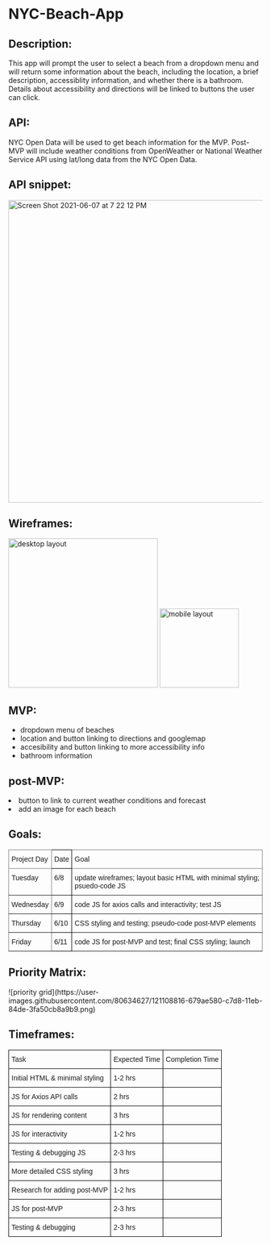 # NYC-Beach-App

<h2>Description:</h2> This app will prompt the user to select a beach from a dropdown menu and will return some information about the beach, including the location, a brief description, accessiblity information, and whether there is a bathroom. Details about accessibility and directions will be linked to buttons the user can click.

<h2>API:</h2> NYC Open Data will be used to get beach information for the MVP. Post-MVP will include weather conditions from OpenWeather or National Weather Service API using lat/long data from the NYC Open Data.

<h2>API snippet:</h2>

<img width="600" alt="Screen Shot 2021-06-07 at 7 22 12 PM" src="https://user-images.githubusercontent.com/80634627/121099357-b12e0500-c7c5-11eb-80cb-d1c61dc81a7a.png">

<h2>Wireframes:</h2>
<img width="296" alt="desktop layout" src="https://user-images.githubusercontent.com/80634627/121213360-25ab8700-c84c-11eb-9016-950caeaf7a47.png">

<img width="157" alt="mobile layout" src="https://user-images.githubusercontent.com/80634627/121213376-293f0e00-c84c-11eb-9dbb-a4c690a72bf8.png">


<h2>MVP:</h2>
<ul>
  <li>dropdown menu of beaches</li>
  <li>location and button linking  to directions and googlemap</li>
  <li>accesibility and button linking to more accessibility info</li>
  <li>bathroom information</li>
</ul>

<h2>post-MVP:</h2>
</ul>
  <li>button to link to current weather conditions and forecast</li>
  <li> add an image for each beach</li>
</ul>

<h2>Goals:</h2>
  <style type="text/css">
.tg  {border-collapse:collapse;border-spacing:0;}
.tg td{border-color:black;border-style:solid;border-width:1px;font-family:Arial, sans-serif;font-size:14px;
  overflow:hidden;padding:10px 5px;word-break:normal;}
.tg th{border-color:black;border-style:solid;border-width:1px;font-family:Arial, sans-serif;font-size:14px;
  font-weight:normal;overflow:hidden;padding:10px 5px;word-break:normal;}
.tg .tg-0pky{border-color:inherit;text-align:left;vertical-align:top}
.tg .tg-0lax{text-align:left;vertical-align:top}
 </style>
  <table class="tg">
  <thead>
  <tr>
    <th class="tg-0pky">Project Day</th>
    <th class="tg-0lax">Date</th>
    <th class="tg-0pky">Goal</th>
  </tr>
</thead>
<tbody> 
  <tr>
    <td class="tg-0pky">Tuesday</td>
    <td class="tg-0lax">6/8</td>
    <td class="tg-0pky">update wireframes; layout basic HTML with minimal styling; psuedo-code JS</td>
  </tr>
  <tr>
    <td class="tg-0pky">Wednesday</td>
    <td class="tg-0lax">6/9</td>
    <td class="tg-0pky">code JS for axios calls and interactivity; test JS</td>
  </tr>
  <tr>
    <td class="tg-0pky">Thursday</td>
    <td class="tg-0lax">6/10</td>
    <td class="tg-0pky">CSS styling and testing; pseudo-code post-MVP elements</td>
  </tr>
  <tr>
    <td class="tg-0pky">Friday</td>
    <td class="tg-0lax">6/11</td>
    <td class="tg-0pky">code JS for post-MVP and test; final CSS styling; launch</td>
  </tr>
</tbody>
  </table>

<h2>Priority Matrix:</h2>
![priority grid](https://user-images.githubusercontent.com/80634627/121108816-679ae580-c7d8-11eb-84de-3fa50cb8a9b9.png)

<h2>Timeframes:</h2>
<style type="text/css">
.tg  {border-collapse:collapse;border-spacing:0;}
.tg td{border-color:black;border-style:solid;border-width:1px;font-family:Arial, sans-serif;font-size:14px;
  overflow:hidden;padding:10px 5px;word-break:normal;}
.tg th{border-color:black;border-style:solid;border-width:1px;font-family:Arial, sans-serif;font-size:14px;
  font-weight:normal;overflow:hidden;padding:10px 5px;word-break:normal;}
.tg .tg-0lax{text-align:left;vertical-align:top}
</style>
<table class="tg">
<thead>
  <tr>
    <th class="tg-0lax">Task</th>
    <th class="tg-0lax">Expected Time</th>
    <th class="tg-0lax">Completion Time</th>
  </tr>
</thead>
<tbody>
  <tr>
    <td class="tg-0lax">Initial HTML &amp; minimal styling</td>
    <td class="tg-0lax">1-2 hrs</td>
    <td class="tg-0lax"></td>
  </tr>
  <tr>
    <td class="tg-0lax">JS for Axios API calls</td>
    <td class="tg-0lax">2 hrs</td>
    <td class="tg-0lax"></td>
  </tr>
  <tr>
    <td class="tg-0lax">JS for rendering content</td>
    <td class="tg-0lax">3 hrs</td>
    <td class="tg-0lax"></td>
  </tr>
  <tr>
    <td class="tg-0lax">JS for interactivity</td>
    <td class="tg-0lax">1-2 hrs</td>
    <td class="tg-0lax"></td>
  </tr>
  <tr>
    <td class="tg-0lax">Testing &amp; debugging JS</td>
    <td class="tg-0lax">2-3 hrs</td>
    <td class="tg-0lax"></td>
  </tr>
  <tr>
    <td class="tg-0lax">More detailed CSS styling</td>
    <td class="tg-0lax">3 hrs</td>
    <td class="tg-0lax"></td>
  </tr>
  <tr>
    <td class="tg-0lax">Research for adding post-MVP </td>
    <td class="tg-0lax">1-2 hrs</td>
    <td class="tg-0lax"></td>
  </tr>
  <tr>
    <td class="tg-0lax">JS for post-MVP</td>
    <td class="tg-0lax">2-3 hrs</td>
    <td class="tg-0lax"></td>
  </tr>
  <tr>
    <td class="tg-0lax">Testing &amp; debugging</td>
    <td class="tg-0lax">2-3 hrs</td>
    <td class="tg-0lax"></td>
  </tr>
</tbody>
</table>


